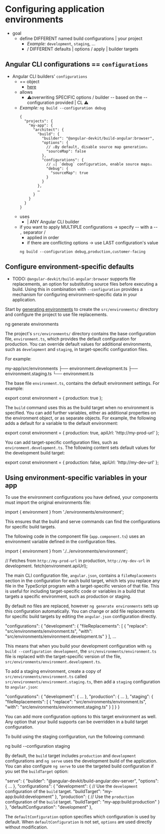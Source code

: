 # Configuring application environments

* goal
  * define DIFFERENT named build configurations | your project 
    * _Example:_ `development`, `staging`, ... 
    * / DIFFERENT defaults | options / apply | builder targets

## Angular CLI configurations == `configurations`

* Angular CLI builders' `configurations`
  * == object
    * [here](https://github.com/dancer1325/angular-cli/blob/main/packages/angular_devkit/architect/src/targets-schema.json#L23-L27)
  * allows
    * ⚠️overwriting SPECIFIC options / builder -- based on the -- configuration provided | CL ⚠️
  * _Example:_ `ng build --configuration debug`
    ``` 
    {
      "projects": {
        "my-app": {
          "architect": {
            "build": {
              "builder": "@angular-devkit/build-angular:browser",
              "options": {
                // ⚠️By default, disable source map generation⚠️
                "sourceMap": false
              },
              "configurations": {
                // ⚠️| `debug` configuration, enable source maps⚠️
                "debug": {
                  "sourceMap": true
                }
              }
            },
            …
          }
        }
      }
    }
    ```
  * uses
    * | ANY Angular CLI builder 
  * if you want to apply MULTIPLE configurations -> specify -- with a -- `,` separator /
    * applied in order
    * if there are conflicting options -> use LAST configuration's value
    ```
    ng build --configuration debug,production,customer-facing
    ```

## Configure environment-specific defaults

* TODO:
`@angular-devkit/build-angular:browser` supports file replacements, an option for substituting source files before executing a build.
Using this in combination with `--configuration` provides a mechanism for configuring environment-specific data in your application.

Start by [generating environments](cli/generate/environments) to create the `src/environments/` directory and configure the project to use file replacements.

<docs-code language="shell">

ng generate environments

</docs-code>

The project's `src/environments/` directory contains the base configuration file, `environment.ts`, which provides the default configuration for production.
You can override default values for additional environments, such as `development` and `staging`, in target-specific configuration files.

For example:

<docs-code language="text">

my-app/src/environments
├── environment.development.ts
├── environment.staging.ts
└── environment.ts

</docs-code>

The base file `environment.ts`, contains the default environment settings.
For example:

<docs-code language="typescript">

export const environment = {
  production: true
};

</docs-code>

The `build` command uses this as the build target when no environment is specified.
You can add further variables, either as additional properties on the environment object, or as separate objects.
For example, the following adds a default for a variable to the default environment:

<docs-code language="typescript">

export const environment = {
  production: true,
  apiUrl: 'http://my-prod-url'
};

</docs-code>

You can add target-specific configuration files, such as `environment.development.ts`.
The following content sets default values for the development build target:

<docs-code language="typescript">

export const environment = {
  production: false,
  apiUrl: 'http://my-dev-url'
};

</docs-code>

## Using environment-specific variables in your app

To use the environment configurations you have defined, your components must import the original environments file:

<docs-code language="typescript">

import { environment } from './environments/environment';

</docs-code>

This ensures that the build and serve commands can find the configurations for specific build targets.

The following code in the component file (`app.component.ts`) uses an environment variable defined in the configuration files.

<docs-code language="typescript">

import { environment } from './../environments/environment';

// Fetches from `http://my-prod-url` in production, `http://my-dev-url` in development.
fetch(environment.apiUrl);

</docs-code>

The main CLI configuration file, `angular.json`, contains a `fileReplacements` section in the configuration for each build target, which lets you replace any file in the TypeScript program with a target-specific version of that file.
This is useful for including target-specific code or variables in a build that targets a specific environment, such as production or staging.

By default no files are replaced, however `ng generate environments` sets up this configuration automatically.
You can change or add file replacements for specific build targets by editing the `angular.json` configuration directly.

<docs-code language="json">

  "configurations": {
    "development": {
      "fileReplacements": [
          {
            "replace": "src/environments/environment.ts",
            "with": "src/environments/environment.development.ts"
          }
        ],
        …

</docs-code>

This means that when you build your development configuration with `ng build --configuration development`, the `src/environments/environment.ts` file is replaced with the target-specific version of the file, `src/environments/environment.development.ts`.

To add a staging environment, create a copy of `src/environments/environment.ts` called `src/environments/environment.staging.ts`, then add a `staging` configuration to `angular.json`:

<docs-code language="json">

  "configurations": {
    "development": { … },
    "production": { … },
    "staging": {
      "fileReplacements": [
        {
          "replace": "src/environments/environment.ts",
          "with": "src/environments/environment.staging.ts"
        }
      ]
    }
  }

</docs-code>

You can add more configuration options to this target environment as well.
Any option that your build supports can be overridden in a build target configuration.

To build using the staging configuration, run the following command:

<docs-code language="shell">

ng build --configuration staging

</docs-code>

By default, the `build` target includes `production` and `development` configurations and `ng serve` uses the development build of the application.
You can also configure `ng serve` to use the targeted build configuration if you set the `buildTarget` option:

<docs-code language="json">

  "serve": {
    "builder": "@angular-devkit/build-angular:dev-server",
    "options": { … },
    "configurations": {
      "development": {
        // Use the `development` configuration of the `build` target.
        "buildTarget": "my-app:build:development"
      },
      "production": {
        // Use the `production` configuration of the `build` target.
        "buildTarget": "my-app:build:production"
      }
    },
    "defaultConfiguration": "development"
  },

</docs-code>

The `defaultConfiguration` option specifies which configuration is used by default.
When `defaultConfiguration` is not set, `options` are used directly without modification.
